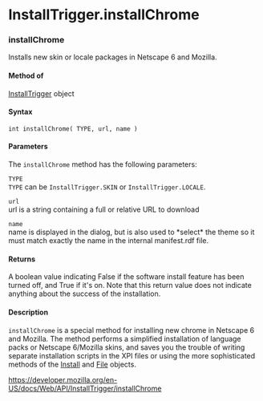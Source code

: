 InstallTrigger.installChrome
============================

### installChrome

Installs new skin or locale packages in Netscape 6 and Mozilla.

#### Method of

[InstallTrigger](https://developer.mozilla.org/en-US/XPInstall_API_Reference/InstallTrigger_Object) object

#### Syntax

    int installChrome( TYPE, url, name )

#### Parameters

The `installChrome` method has the following parameters:

 `TYPE`   
`TYPE` can be `InstallTrigger.SKIN` or `InstallTrigger.LOCALE`.

 `url`   
url is a string containing a full or relative URL to download

 `name`   
name is displayed in the dialog, but is also used to \*select\* the theme so it must match exactly the name in the internal manifest.rdf file.

#### Returns

A boolean value indicating False if the software install feature has been turned off, and True if it's on. Note that this return value does not indicate anything about the success of the installation.

#### Description

`installChrome` is a special method for installing new chrome in Netscape 6 and Mozilla. The method performs a simplified installation of language packs or Netscape 6/Mozilla skins, and saves you the trouble of writing separate installation scripts in the XPI files or using the more sophisticated methods of the [Install](https://developer.mozilla.org/en-US/XPInstall_API_Reference/Install_Object) and [File](https://developer.mozilla.org/en-US/XPInstall_API_Reference/File_Object) objects.

<a href="https://developer.mozilla.org/en-US/docs/Web/API/InstallTrigger/installChrome" class="_attribution-link">https://developer.mozilla.org/en-US/docs/Web/API/InstallTrigger/installChrome</a>
